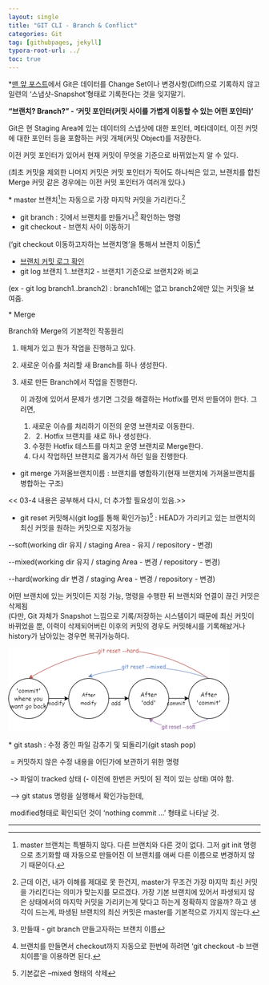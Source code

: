 ```yaml
---
layout: single
title: "GIT CLI - Branch & Conflict"
categories: Git
tag: [githubpages, jekyll]
typora-root-url: ../
toc: true
---
```




*[맨 앞 포스트](https://luvchipmunk.github.io/git/What-is-Git/)에서 Git은 데이터를 Change Set이나 변경사항(Diff)으로 기록하지 않고 일련의 ‘스냅샷-Snapshot’형태로 기록한다는 것을 잊지말기.



**“브랜치? Branch?” - ‘커밋 포인터(커밋 사이를 가볍게 이동할 수 있는 어떤 포인터)’**



Git은 현 Staging Area에 있는 데이터의 스냅샷에 대한 포인터, 메타데이터, 이전 커밋에 대한 포인터 등을 포함하는 커밋 개체(커밋 Object)를 저장한다.

이전 커밋 포인터가 있어서 현재 커밋이 무엇을 기준으로 바뀌었는지 알 수 있다.

(최초 커밋을 제외한 나머지 커밋은 커밋 포인터가 적어도 하나씩은 있고, 브랜치를 합친 Merge 커밋 같은 경우에는 이전 커밋 포인터가 여러개 있다.)




\* master 브랜치[^1]는 자동으로 가장 마지막 커밋을 가리킨다.[^2]

- git branch : 깃에서 브랜치를 만들거나[^3] 확인하는 명령
- git checkout - 브랜치 사이 이동하기

(‘git checkout 이동하고자하는 브랜치명’을 통해서 브랜치 이동)[^4]

- [브랜치 커밋 로그 확인](https://docs.google.com/document/d/1qJo0npeglac4xohA63kW1N9X3zVLkQ6s6KlWDhOLWWE/edit#bookmark=id.v5op8y5hzb70)
- git log 브랜치 1..브랜치2 - 브랜치1 기준으로 브랜치2와 비교

(ex - git log branch1..branch2) : branch1에는 없고 branch2에만 있는 커밋을 보여줌.



\* Merge

Branch와 Merge의 기본적인 작동원리

1. 매체가 있고 뭔가 작업을 진행하고 있다.

2. 새로운 이슈를 처리할 새 Branch를 하나 생성한다.

3. 새로 만든 Branch에서 작업을 진행한다.

   이 과정에 있어서 문제가 생기면 그것을 해결하는 Hotfix를 먼저 만들어야 한다. 그러면,

     1. 새로운 이슈를 처리하기 이전의 운영 브랜치로 이동한다.
     2. 2. Hotfix 브랜치를 새로 하나 생성한다.
     3. 수정한 Hotfix 테스트를 마치고 운영 브랜치로 Merge한다.
     4. 다시 작업하던 브랜치로 옮겨가서 하던 일을 진행한다.


- git merge 가져올브랜치이름 : 브랜치를 병합하기(현재 브랜치에 가져올브랜치를 병합하는 구조)

<< 03-4 내용은 공부해서 다시, 더 추가할 필요성이 있음.>>

- git reset 커밋해시(git log를 통해 확인가능)[^5] : HEAD가 가리키고 있는 브랜치의 최신 커밋을 원하는 커밋으로 지정가능

--soft(working dir 유지 / staging Area - 유지 / repository - 변경)

--mixed(working dir 유지 / staging Area - 변경 / repository - 변경)

--hard(working dir 변경 / staging Area - 변경 / repository - 변경)

어떤 브랜치에 있는 커밋이든 지정 가능, 명령을 수행한 뒤 브랜치와 연결이 끊긴 커밋은 삭제됨<br/>(다만, Git 자체가 Snapshot 느낌으로 기록/저장하는 시스템이기 때문에 최신 커밋이 바뀌었을 뿐, 이력이 삭제되어버린 이후의 커밋의 경우도 커밋해시를 기록해놨거나 history가 남아있는 경우면 복귀가능하다.

<img src="/images/2023-06-01-Git-CLI/git reset commit hash.png" alt="git reset commit hash"  />

\* git stash : 수정 중인 파일 감추기 및 되돌리기(git stash pop)

​	= 커밋하지 않은 수정 내용을 어딘가에 보관하기 위한 명령

​	-> 파일이 tracked 상태 (- 이전에 한번은 커밋이 된 적이 있는 상태) 여야 함.

​	--> git status 명령을 실행해서 확인가능한데,

​	modified형태로 확인되던 것이 ‘nothing commit …’ 형태로 나타날 것.

------



[^1]:master 브랜치는 특별하지 않다. 다른 브랜치와 다른 것이 없다. 그저 git init 명령으로 초기화할 때 자동으로 만들어진 이 브랜치를 애써 다른 이름으로 변경하지 않기 때문이다.
[^2]: 근데 이건, 내가 이해를 제대로 못 한건지, master가 무조건 가장 마지막 최신 커밋을 가리킨다는 의미가 맞는지를 모르겠다. 가장 기본 브랜치에 있어서 파생되지 않은 상태에서의 마지막 커밋을 가리키는게 맞다고 하는게 정확하지 않을까? 하고 생각이 드는게, 파생된 브랜치의 최신 커밋은 master를 기본적으로 가지지 않는다.
[^3]: 만들때 - git branch 만들고자하는 브랜치 이름
[^4]: 브랜치를 만들면서 checkout까지 자동으로 한번에 하려면 ‘git checkout -b 브랜치이름’을 이용하면 된다.
[^5]: 기본값은 –mixed 형태의 삭제

